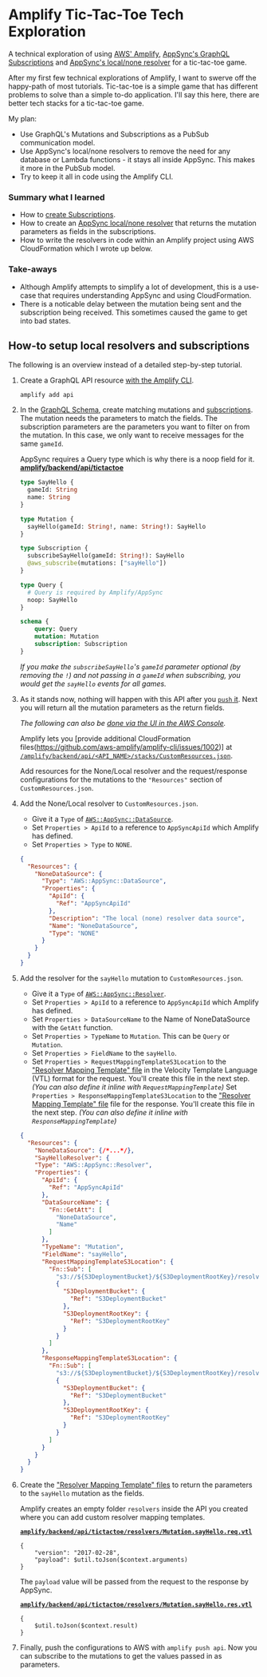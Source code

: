 # Amplify Tic-Tac-Toe Tech Exploration

A technical exploration of using [AWS' Amplify](https://aws-amplify.github.io/), [AppSync's GraphQL Subscriptions](https://aws-amplify.github.io/docs/sdk/android/api#subscribe-to-data) and [AppSync's local/none resolver](https://docs.aws.amazon.com/appsync/latest/devguide/tutorial-local-resolvers.html) for a tic-tac-toe game.

After my first few technical explorations of Amplify, I want to swerve off the happy-path of most tutorials. Tic-tac-toe is a simple game that has different problems to solve than a simple to-do application. I'll say this here, there are better tech stacks for a tic-tac-toe game. 

My plan:
* Use GraphQL's Mutations and Subscriptions as a PubSub communication model.
* Use AppSync's local/none resolvers to remove the need for any database or Lambda functions - it stays all inside AppSync. This makes it more in the PubSub model.
* Try to keep it all in code using the Amplify CLI.

### Summary what I learned
* How to [create Subscriptions](https://aws-amplify.github.io/docs/js/api).
* How to create an [AppSync local/none resolver](https://aws.amazon.com/premiumsupport/knowledge-center/appsync-notify-subscribers-real-time/) that returns the mutation parameters as fields in the subscriptions.
* How to write the resolvers in code within an Amplify project using AWS CloudFormation which I wrote up below.

### Take-aways
* Although Amplify attempts to simplify a lot of development, this is a use-case that requires understanding AppSync and using CloudFormation.
* There is a noticable delay between the mutation being sent and the subscription being received. This sometimes caused the game to get into bad states.


## How-to setup local resolvers and subscriptions
The following is an overview instead of a detailed step-by-step tutorial.

1. Create a GraphQL API resource [with the Amplify CLI](https://aws-amplify.github.io/docs/js/api#automated-configuration-with-cli).
    ```shell
    amplify add api
    ```
2. In the [GraphQL Schema](https://docs.aws.amazon.com/appsync/latest/devguide/graphql-overview.html), create matching mutations and [subscriptions](https://docs.aws.amazon.com/appsync/latest/devguide/real-time-data.html). The mutation needs the parameters to match the fields. The subscription parameters are the parameters you want to filter on from the mutation. In this case, we only want to receive messages for the same `gameId`.
    
    AppSync requires a Query type which is why there is a noop field for it.
    **[amplify/backend/api/tictactoe](https://github.com/seamusleahy/amplify-tic-tac-toe/amplify/backend/api/tictactoe/schema.graphql)**
    ```graphql
    type SayHello {
      gameId: String
      name: String
    }

    type Mutation {
      sayHello(gameId: String!, name: String!): SayHello
    }

    type Subscription {
      subscribeSayHello(gameId: String!): SayHello
      @aws_subscribe(mutations: ["sayHello"])
    }

    type Query {
      # Query is required by Amplify/AppSync
      noop: SayHello
    }

    schema {
        query: Query
        mutation: Mutation
        subscription: Subscription
    }
    ```
    *If you make the `subscribeSayHello`'s `gameId` parameter optional (by removing the `!`) and not passing in a `gameId` when subscribing, you would get the `sayHello` events for all games.*

3. As it stands now, nothing will happen with this API after you [`push` it](https://aws-amplify.github.io/docs/js/api#automated-configuration-with-cli). Next you will return all the mutation parameters as the return fields.

    *The following can also be [done via the UI in the AWS Console](https://aws.amazon.com/premiumsupport/knowledge-center/appsync-notify-subscribers-real-time/).*

    Amplify lets you [provide additional CloudFormation files(https://github.com/aws-amplify/amplify-cli/issues/1002)] at [`/amplify/backend/api/<API_NAME>/stacks/CustomResources.json`](https://github.com/seamusleahy/amplify/backend/api/tictactoe/stacks/CustomResources.json).

    Add resources for the None/Local resolver and the request/response configurations for the mutations to the `"Resources"` section of `CustomResources.json`.

4. Add the None/Local resolver to `CustomResources.json`.
    * Give it a `Type` of [`AWS::AppSync::DataSource`](https://docs.aws.amazon.com/AWSCloudFormation/latest/UserGuide/aws-resource-appsync-datasource.html).
    * Set `Properties > ApiId` to a reference to `AppSyncApiId` which Amplify has defined.
    * Set `Properties > Type` to `NONE`.

    ```json
    {
      "Resources": {
        "NoneDataSource": {
          "Type": "AWS::AppSync::DataSource",
          "Properties": {
            "ApiId": {
              "Ref": "AppSyncApiId"
            },
            "Description": "The local (none) resolver data source",
            "Name": "NoneDataSource",
            "Type": "NONE"
          }
        }
      }
    }
    ````
  5. Add the resolver for the `sayHello` mutation to `CustomResources.json`.

      * Give it a `Type` of [`AWS::AppSync::Resolver`](https://docs.aws.amazon.com/AWSCloudFormation/latest/UserGuide/aws-resource-appsync-resolver.html).
      * Set `Properties > ApiId` to a reference to `AppSyncApiId` which Amplify has defined.
      * Set `Properties > DataSourceName` to the Name of NoneDataSource with the `GetAtt` function.
      * Set `Properties > TypeName` to `Mutation`. This can be `Query` or `Mutation`.
      * Set `Properties > FieldName` to the `sayHello`.
      * Set `Properties > RequestMappingTemplateS3Location` to the ["Resolver Mapping Template" file](https://docs.aws.amazon.com/appsync/latest/devguide/resolver-mapping-template-reference-overview.html) in the Velocity Template Language (VTL) format for the request. You'll create this file in the next step. *(You can also define it inline with `RequestMappingTemplate`)*
      Set `Properties > ResponseMappingTemplateS3Location` to the ["Resolver Mapping Template" file](https://docs.aws.amazon.com/appsync/latest/devguide/resolver-mapping-template-reference-overview.html) file for the response. You'll create this file in the next step. *(You can also define it inline with `ResponseMappingTemplate`)*

      ```json
      {
        "Resources": {
          "NoneDataSource": {/*...*/},
          "SayHelloResolver": {
          "Type": "AWS::AppSync::Resolver",
          "Properties": {
            "ApiId": {
              "Ref": "AppSyncApiId"
            },
            "DataSourceName": {
              "Fn::GetAtt": [
                "NoneDataSource",
                "Name"
              ]
            },
            "TypeName": "Mutation",
            "FieldName": "sayHello",
            "RequestMappingTemplateS3Location": {
              "Fn::Sub": [
                "s3://${S3DeploymentBucket}/${S3DeploymentRootKey}/resolvers/Mutation.sayHello.req.vtl",
                {
                  "S3DeploymentBucket": {
                    "Ref": "S3DeploymentBucket"
                  },
                  "S3DeploymentRootKey": {
                    "Ref": "S3DeploymentRootKey"
                  }
                }
              ]
            },
            "ResponseMappingTemplateS3Location": {
              "Fn::Sub": [
                "s3://${S3DeploymentBucket}/${S3DeploymentRootKey}/resolvers/Mutation.sayHello.res.vtl",
                {
                  "S3DeploymentBucket": {
                    "Ref": "S3DeploymentBucket"
                  },
                  "S3DeploymentRootKey": {
                    "Ref": "S3DeploymentRootKey"
                  }
                }
              ]
            }
          }
        }
      }
      ```
  6. Create the ["Resolver Mapping Template" files](https://docs.aws.amazon.com/appsync/latest/devguide/resolver-mapping-template-reference-overview.html) to return the parameters to the `sayHello` mutation as the fields.

      Amplify creates an empty folder `resolvers` inside the API you created where you can add custom resolver mapping templates.

      [**`amplify/backend/api/tictactoe/resolvers/Mutation.sayHello.req.vtl`**](https://github.com/seamusleahy/amplify/backend/api/tictactoe/resolvers/Mutation.sayHello.req.vtl)
      ```vtl
      {
          "version": "2017-02-28",
          "payload": $util.toJson($context.arguments)
      }
      ```

      The `payload` value will be passed from the request to the response by AppSync.

      [**`amplify/backend/api/tictactoe/resolvers/Mutation.sayHello.res.vtl`**](https://github.com/seamusleahy/amplify/backend/api/tictactoe/resolvers/Mutation.sayHello.res.vtl)
      ```vtl
      {
          $util.toJson($context.result)
      }
      ```
7. Finally, push the configurations to AWS with `amplify push api`. Now you can subscribe to the mutations to get the values passed in as parameters.

